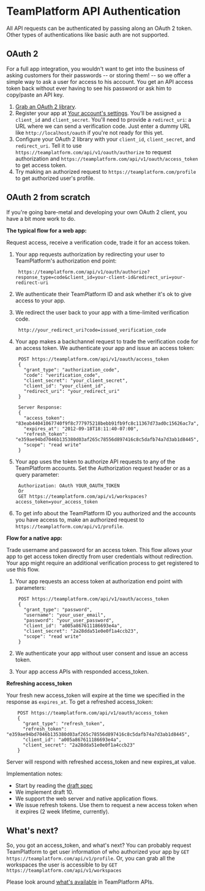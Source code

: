 TeamPlatform API Authentication
============================

All API requests can be authenticated by passing along an OAuth 2 token. Other types of authentications like basic auth are not supported.

OAuth 2
-------

For a full app integration, you wouldn't want to get into the business of asking
customers for their passwords -- or storing them! -- so we offer a simple way to
ask a user for access to his account. You get an API access token back without
ever having to see his password or ask him to copy/paste an API key.

1. [Grab an OAuth 2 library](http://oauth.net/code/).
2. Register your app at [Your account's settings](https://teamplatform.com/settings#tab-api-s). You'll be assigned a `client_id` and `client_secret`. You'll need to provide a `redirect_uri`: a URL where we can send a verification code. Just enter a dummy URL like `http://localhost/oauth` if you're not ready for this yet.
3. Configure your OAuth 2 library with your `client_id`, `client_secret`, and `redirect_uri`. Tell it to use `https://teamplatform.com/api/v1/oauth/authorize` to request authorization and `https://teamplatform.com/api/v1/oauth/access_token` to get access token.
4. Try making an authorized request to `https://teamplatform.com/profile` to get authorized user's profile.

OAuth 2 from scratch
--------------------

If you're going bare-metal and developing your own OAuth 2 client, you have a bit more work to do.

**The typical flow for a web app:**

Request access, receive a verification code, trade it for an access token.

1. Your app requests authorization by redirecting your user to TeamPlatform's authorization end point:

        https://teamplatform.com/api/v1/oauth/authorize?response_type=code&client_id=your-client-id&redirect_uri=your-redirect-uri

2. We authenticate their TeamPlatform ID and ask whether it's ok to give access to your app.

3. We redirect the user back to your app with a time-limited verification code.

        http://your_redirect_uri?code=issued_verification_code

4. Your app makes a backchannel request to trade the verification code for an access token. We authenticate your app and issue an access token:
        
        POST https://teamplatform.com/api/v1/oauth/access_token
        {
          "grant_type": "authorization_code",
          "code": "verification_code",
          "client_secret": "your_client_secret",
          "client_id": "your_client_id",
          "redirect_uri": "your_redirect_uri"
        }

        Server Response:
        {
          "access_token": "83eab44041067740f9f8c777975218bebb91fb9fc8c11367d73ad0c15626ac7a",
          "expires_at": "2012-09-18T18:11:40-07:00",
          "refresh_token": "e359ae94bd7046b135380d03af265c78556d897416c8c5dafb74a7d3ab1d8445",
          "scope": "read write"
        }

5. Your app uses the token to authorize API requests to any of the TeamPlatform accounts. Set the Authorization request header or as a query parameter:
        
        Authorization: OAuth YOUR_OAUTH_TOKEN
        Or
        GET https://teamplatform.com/api/v1/workspaces?access_token=your_access_token

6. To get info about the TeamPlatform ID you authorized and the accounts you have access to, make an authorized request to `https://teamplatform.com/api/v1/profile`.

**Flow for a native app:**

Trade username and password for an access token.
This flow allows your app to get access token directly from user credentials without redirection.
Your app might require an additional verification process to get registered to use this flow.

1. Your app requests an access token at authorization end point with parameters:

        POST https://teamplatform.com/api/v1/oauth/access_token
        {
          "grant_type": "password",
          "username": "your_user_email",
          "password": "your_user_password",
          "client_id": "a005a867611186693e4a",
          "client_secret": "2a28dda51e0e0f1a4ccb23",
          "scope": "read write"
        }

2. We authenticate your app without user consent and issue an access token.

3. Your app access APIs with responded access_token.

**Refreshing access_token**

Your fresh new access_token will expire at the time we specified in the response as `expires_at`.
To get a refreshed access_token:
        
        POST https://teamplatform.com/api/v1/oauth/access_token
        {
          "grant_type": "refresh_token",
          "refresh_token": "e359ae94bd7046b135380d03af265c78556d897416c8c5dafb74a7d3ab1d8445",
          "client_id": "a005a867611186693e4a",
          "client_secret": "2a28dda51e0e0f1a4ccb23"
        }
        
Server will respond with refreshed access_token and new expires_at value.

Implementation notes:

* Start by reading the [draft spec](http://tools.ietf.org/html/draft-ietf-oauth-v2)
* We implement draft 10.
* We support the web server and native application flows.
* We issue refresh tokens. Use them to request a new access token when it expires (2 week lifetime, currently).

What's next?
---------

So, you got an access_token, and what's next? You can probably request TeamPlatform to get user information of who authorized your app by `GET https://teamplatform.com/api/v1/profile`. Or, you can grab all the workspaces the user is accessible to by `GET https://teamplatform.com/api/v1/workspaces`

Please look around [what's available](https://github.com/vispower/teamplatform-api#api-ready-for-use) in TeamPlatform APIs.